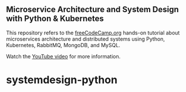 ## Microservice Architecture and System Design with Python & Kubernetes

This repository refers to the [freeCodeCamp.org](https://www.freecodecamp.org/) hands-on tutorial about microservices architecture and distributed systems using Python, Kubernetes, RabbitMQ, MongoDB, and MySQL.

Watch the [YouTube video](https://www.youtube.com/watch?v=hmkF77F9TLw) for more information.
# systemdesign-python
